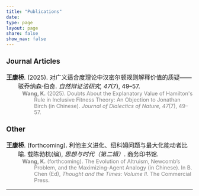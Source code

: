 ```yaml
---
title: "Publications"
date: 
type: page
layout: page
share: false
show_nav: false
---
```


<div style="font-size: 16px;">

### Journal Articles

<div style="text-indent: -2em; padding-left: 2em; margin-bottom: 1em;">
  <strong>王康桥</strong>. (2025). 对广义适合度理论中汉密尔顿规则解释价值的质疑——驳乔纳森·伯奇. <em>自然辩证法研究, 47</em>(7), 49–57.
  <div style="color: gray; font-size: 90%; margin-left: 3em;">
    <strong>Wang, K.</strong> (2025). Doubts About the Explanatory Value of Hamilton's Rule in Inclusive Fitness Theory: An Objection to Jonathan Birch (in Chinese). <em>Journal of Dialectics of Nature, 47</em>(7), 49–57.
  </div>
</div>


### Other

<div style="text-indent: -2em; padding-left: 2em; margin-bottom: 1em;">
  <strong>王康桥</strong>. (forthcoming). 利他主义进化、纽科姆问题与最大化能动者比喻. 载陈勃杭(编), <em>思想与时代（第二辑）</em>. 商务印书馆.
  <div style="color: gray; font-size: 90%; margin-left: 3em;">
    <strong>Wang, K.</strong> (forthcoming). The Evolution of Altruism, Newcomb’s Problem, and the Maximizing-Agent Analogy (in Chinese). In B. Chen (Ed), <em>Thought and the Times: Volume II</em>. The Commercial Press.
  </div>
</div>


</div>

---
